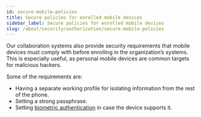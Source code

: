 ```yaml
---
id: secure-mobile-policies
title: Secure policies for enrolled mobile devices
sidebar_label: Secure policies for enrolled mobile devices
slug: /about/security/authorization/secure-mobile-policies
---
```


Our collaboration systems
also provide security requirements
that mobile devices must comply with
before enrolling in the organization’s systems.
This is especially useful,
as personal mobile devices
are common targets for malicious hackers.

Some of the requirements are:

- Having a separate working profile for isolating information
  from the rest of the phone.
- Setting a strong passphrase.
- Setting
  [biometric authentication](/criteria/requirements/231)
  in case the device supports it.
